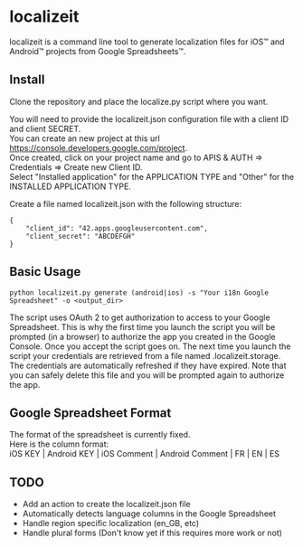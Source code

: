 # localizeit

localizeit is a command line tool to generate localization files for iOS™ and Android™ projects from Google Spreadsheets™.

## Install

Clone the repository and place the localize.py script where you want.

You will need to provide the localizeit.json configuration file with a client ID and client SECRET.  
You can create an new project at this url https://console.developers.google.com/project.  
Once created, click on your project name and go to APIS & AUTH => Credentials => Create new Client ID.  
Select "Installed application" for the APPLICATION TYPE and "Other" for the INSTALLED APPLICATION TYPE.

Create a file named localizeit.json with the following structure:
<pre><code>{  
	"client_id": "42.apps.googleusercontent.com",  
	"client_secret": "ABCDEFGH"  
}
</code></pre>

## Basic Usage

    python localizeit.py generate (android|ios) -s "Your i18n Google Spreadsheet" -o <output_dir>

The script uses OAuth 2 to get authorization to access to your Google Spreadsheet. This is why the first time you launch the script you will be prompted (in a browser) to authorize the app you created in the Google Console. Once you accept the script goes on. The next time you launch the script your credentials are retrieved from a file named .localizeit.storage. The credentials are automatically refreshed if they have expired. Note that you can safely delete this file and you will be prompted again to authorize the app.

## Google Spreadsheet Format

The format of the spreadsheet is currently fixed.  
Here is the column format:  
iOS KEY | Android KEY | iOS Comment | Android Comment | FR | EN | ES

## TODO

- Add an action to create the localizeit.json file
- Automatically detects language columns in the Google Spreadsheet
- Handle region specific localization (en_GB, etc)
- Handle plural forms (Don't know yet if this requires more work or not)